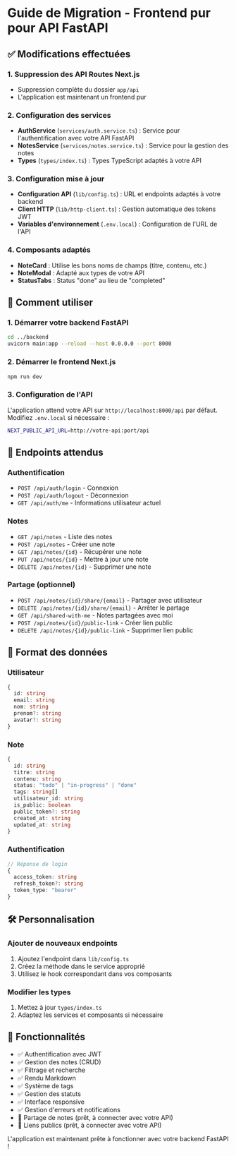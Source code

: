# Guide de Migration - Frontend pur pour API FastAPI

## ✅ Modifications effectuées

### 1. Suppression des API Routes Next.js
- Suppression complète du dossier `app/api`
- L'application est maintenant un frontend pur

### 2. Configuration des services
- **AuthService** (`services/auth.service.ts`) : Service pour l'authentification avec votre API FastAPI
- **NotesService** (`services/notes.service.ts`) : Service pour la gestion des notes
- **Types** (`types/index.ts`) : Types TypeScript adaptés à votre API

### 3. Configuration mise à jour
- **Configuration API** (`lib/config.ts`) : URL et endpoints adaptés à votre backend
- **Client HTTP** (`lib/http-client.ts`) : Gestion automatique des tokens JWT
- **Variables d'environnement** (`.env.local`) : Configuration de l'URL de l'API

### 4. Composants adaptés
- **NoteCard** : Utilise les bons noms de champs (titre, contenu, etc.)
- **NoteModal** : Adapté aux types de votre API
- **StatusTabs** : Status "done" au lieu de "completed"

## 🚀 Comment utiliser

### 1. Démarrer votre backend FastAPI
```bash
cd ../backend
uvicorn main:app --reload --host 0.0.0.0 --port 8000
```

### 2. Démarrer le frontend Next.js
```bash
npm run dev
```

### 3. Configuration de l'API
L'application attend votre API sur `http://localhost:8000/api` par défaut.
Modifiez `.env.local` si nécessaire :
```bash
NEXT_PUBLIC_API_URL=http://votre-api:port/api
```

## 🔧 Endpoints attendus

### Authentification
- `POST /api/auth/login` - Connexion
- `POST /api/auth/logout` - Déconnexion
- `GET /api/auth/me` - Informations utilisateur actuel

### Notes
- `GET /api/notes` - Liste des notes
- `POST /api/notes` - Créer une note
- `GET /api/notes/{id}` - Récupérer une note
- `PUT /api/notes/{id}` - Mettre à jour une note
- `DELETE /api/notes/{id}` - Supprimer une note

### Partage (optionnel)
- `POST /api/notes/{id}/share/{email}` - Partager avec utilisateur
- `DELETE /api/notes/{id}/share/{email}` - Arrêter le partage
- `GET /api/shared-with-me` - Notes partagées avec moi
- `POST /api/notes/{id}/public-link` - Créer lien public
- `DELETE /api/notes/{id}/public-link` - Supprimer lien public

## 📝 Format des données

### Utilisateur
```typescript
{
  id: string
  email: string
  nom: string
  prenom?: string
  avatar?: string
}
```

### Note
```typescript
{
  id: string
  titre: string
  contenu: string
  status: "todo" | "in-progress" | "done"
  tags: string[]
  utilisateur_id: string
  is_public: boolean
  public_token?: string
  created_at: string
  updated_at: string
}
```

### Authentification
```typescript
// Réponse de login
{
  access_token: string
  refresh_token?: string
  token_type: "bearer"
}
```

## 🛠 Personnalisation

### Ajouter de nouveaux endpoints
1. Ajoutez l'endpoint dans `lib/config.ts`
2. Créez la méthode dans le service approprié
3. Utilisez le hook correspondant dans vos composants

### Modifier les types
1. Mettez à jour `types/index.ts`
2. Adaptez les services et composants si nécessaire

## 📱 Fonctionnalités

- ✅ Authentification avec JWT
- ✅ Gestion des notes (CRUD)
- ✅ Filtrage et recherche
- ✅ Rendu Markdown
- ✅ Système de tags
- ✅ Gestion des statuts
- ✅ Interface responsive
- ✅ Gestion d'erreurs et notifications
- 🔄 Partage de notes (prêt, à connecter avec votre API)
- 🔄 Liens publics (prêt, à connecter avec votre API)

L'application est maintenant prête à fonctionner avec votre backend FastAPI !
